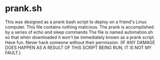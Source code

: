 # prank.sh

This was designed as a prank bash script to deploy on a friend's Linux computer.
This file contains nothing malicious.
The prank is accomplished by a series of echo and sleep commands
The file is named automation.sh so that when downloaded it won't be immediately known as a prank script.
Have fun. Never hack someone without their permission.
(IF ANY DAMAGE DOES HAPPEN AS A RESULT OF THIS SCRIPT BEING RUN, IT IS NOT MY FAULT.)

